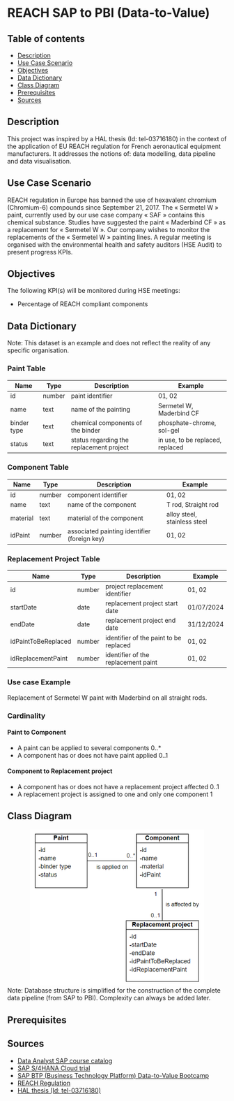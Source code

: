 # REACH SAP to PBI (Data-to-Value)

## Table of contents
* [Description](https://github.com/svnagel/sap-reach-pbi?tab=readme-ov-file#description)
* [Use Case Scenario](https://github.com/svnagel/sap-reach-pbi?tab=readme-ov-file#use-case-scenario)
* [Objectives](https://github.com/svnagel/sap-reach-pbi?tab=readme-ov-file#objectives)
* [Data Dictionary](https://github.com/svnagel/sap-reach-pbi?tab=readme-ov-file#data-dictionary)
* [Class Diagram](https://github.com/svnagel/sap-reach-pbi?tab=readme-ov-file#class-diagram)
* [Prerequisites](https://github.com/svnagel/sap-reach-pbi?tab=readme-ov-file#prerequisites)
* [Sources](https://github.com/svnagel/sap-reach-pbi?tab=readme-ov-file#sources)

## Description
This project was inspired by a HAL thesis (Id: tel-03716180) in the context of the application of EU REACH regulation for French aeronautical equipment manufacturers. It addresses the notions of: data modelling, data pipeline and data visualisation.

## Use Case Scenario
REACH regulation in Europe has banned the use of hexavalent chromium (Chromium-6) compounds since September 21, 2017. The « Sermetel W » paint, currently used by our use case company « SAF » contains this chemical substance. Studies have suggested the paint « Maderbind CF » as a replacement for « Sermetel W ». Our company wishes to monitor the replacements of the « Sermetel W » painting lines. A regular meeting is organised with the environmental health and safety auditors (HSE Audit) to present progress KPIs.

## Objectives
The following KPI(s) will be monitored during HSE meetings:
* Percentage of REACH compliant components

## Data Dictionary
Note: This dataset is an example and does not reflect the reality of any specific organisation.

### Paint Table
| **Name**    	| **Type** 	| **Description**                          	| **Example**                      	|
|-------------	|----------	|------------------------------------------	|----------------------------------	|
| id          	| number   	| paint identifier                         	| 01, 02                           	|
| name        	| text     	| name of the painting                     	| Sermetel W, Maderbind CF         	|
| binder type 	| text     	| chemical components of the binder        	| phosphate-chrome, sol-gel        	|
| status      	| text     	| status regarding the replacement project 	| in use, to be replaced, replaced 	|

### Component Table
| **Name** 	| **Type** 	| **Description**                              	| **Example**                  	|
|----------	|----------	|----------------------------------------------	|------------------------------	|
| id       	| number   	| component identifier                         	| 01, 02                       	|
| name     	| text     	| name of the component                        	| T rod, Straight rod          	|
| material 	| text     	| material of the component                    	| alloy steel, stainless steel 	|
| idPaint 	| number   	| associated painting identifier (foreign key) 	| 01, 02                       	|

### Replacement Project Table
| **Name**            	| **Type** 	| **Description**                        	| **Example** 	|
|---------------------	|----------	|----------------------------------------	|-------------	|
| id                  	| number   	| project replacement identifier         	| 01, 02      	|
| startDate           	| date     	| replacement project start date         	| 01/07/2024  	|
| endDate             	| date     	| replacement project end date           	| 31/12/2024  	|
| idPaintToBeReplaced 	| number   	| identifier of the paint to be replaced 	| 01, 02      	|
| idReplacementPaint  	| number   	| identifier of the replacement paint    	| 01, 02      	|

### Use case Example
Replacement of Sermetel W paint with Maderbind on all straight rods.

### Cardinality
#### Paint to Component
* A paint can be applied to several components 0..*
* A component has or does not have paint applied 0..1
#### Component to Replacement project
* A component has or does not have a replacement project affected 0..1
* A replacement project is assigned to one and only one component 1

## Class Diagram
<div align="center"><img src="pictures/class_diagram.png" alt="class_diagram" width="400"/></div>
Note: Database structure is simplified for the construction of the complete data pipeline (from SAP to PBI). Complexity can always be added later.

## Prerequisites

## Sources
* [Data Analyst SAP course catalog](https://learning.sap.com/browse/roles/data-analyst?access=free&page=1)
* [SAP S/4HANA Cloud trial](https://www.sap.com/products/erp/s4hana/trial.html)
* [SAP BTP (Business Technology Platform) Data-to-Value Bootcamp](https://github.com/SAP-samples/btp-data-to-value-workshop)
* [REACH Regulation](https://environment.ec.europa.eu/topics/chemicals/reach-regulation_en)
* [HAL thesis (Id: tel-03716180)](https://theses.hal.science/tel-03716180v1/document)
